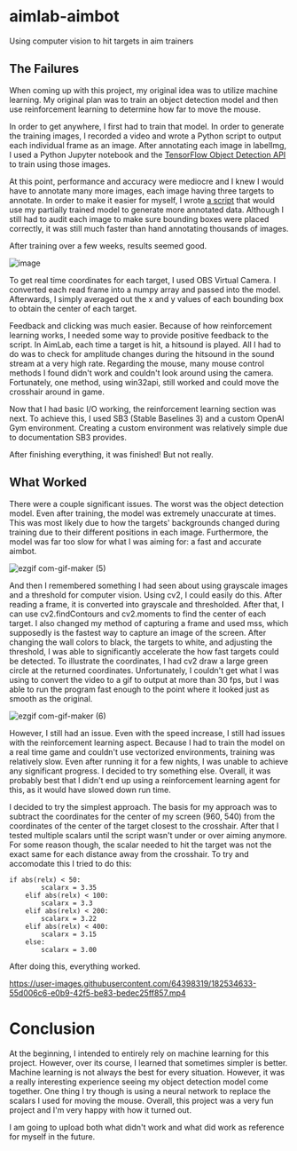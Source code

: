 # aimlab-aimbot
Using computer vision to hit targets in aim trainers

## The Failures
When coming up with this project, my original idea was to utilize machine learning. My original plan was to train an object detection model and then use reinforcement learning to determine how far to move the mouse. 

In order to get anywhere, I first had to train that model. In order to generate the training images, I recorded a video and wrote a Python script to output each individual frame as an image. After annotating each image in labelImg, I used a Python Jupyter notebook and the [TensorFlow Object Detection API](https://github.com/tensorflow/models/blob/master/research/object_detection/g3doc/tf2.md) to train using those images. 

At this point, performance and accuracy were mediocre and I knew I would have to annotate many more images, each image having three targets to annotate. In order to make it easier for myself, I wrote [a script](https://github.com/overlordpro-sys/tfod-auto-annotate) that would use my partially trained model to generate more annotated data. Although I still had to audit each image to make sure bounding boxes were placed correctly, it was still much faster than hand annotating thousands of images. 

After training over a few weeks, results seemed good.

![image](https://user-images.githubusercontent.com/64398319/182468155-601e5671-da00-4dfe-a780-2746f14ef67a.png)

To get real time coordinates for each target, I used OBS Virtual Camera. I converted each read frame into a numpy array and passed into the model. Afterwards, I simply averaged out the x and y values of each bounding box to obtain the center of each target. 

Feedback and clicking was much easier. Because of how reinforcement learning works, I needed some way to provide positive feedback to the script. In AimLab, each time a target is hit, a hitsound is played. All I had to do was to check for amplitude changes during the hitsound in the sound stream at a very high rate. Regarding the mouse, many mouse control methods I found didn't work and couldn't look around using the camera. Fortunately, one method, using win32api, still worked and could move the crosshair around in game.

Now that I had basic I/O working, the reinforcement learning section was next. To achieve this, I used SB3 (Stable Baselines 3)  and a custom OpenAI Gym environment. Creating a custom environment was relatively simple due to documentation SB3 provides. 

After finishing everything, it was finished! But not really. 

## What Worked

There were a couple significant issues. The worst was the object detection model. Even after training, the model was extremely unaccurate at times. This was most likely due to how the targets' backgrounds changed during training due to their different positions in each image. Furthermore, the model was far too slow for what I was aiming for: a fast and accurate aimbot.  

![ezgif com-gif-maker (5)](https://user-images.githubusercontent.com/64398319/182521148-778dd34a-0d58-473d-9bcc-d8bb1050c2d4.gif)

And then I remembered something I had seen about using grayscale images and a threshold for computer vision. Using cv2, I could easily do this. After reading a frame, it is converted into grayscale and thresholded. After that, I can use cv2.findContours and cv2.moments to find the center of each target. I also changed my method of capturing a frame and used mss, which supposedly is the fastest way to capture an image of the screen. After changing the wall colors to black, the targets to white, and adjusting the threshold, I was able to significantly accelerate the how fast targets could be detected. To illustrate the coordinates, I had cv2 draw a large green circle at the returned coordinates. 
Unfortunately, I couldn't get what I was using to convert the video to a gif to output at more than 30 fps, but I was able to run the program fast enough to the point where it looked just as smooth as the original.

![ezgif com-gif-maker (6)](https://user-images.githubusercontent.com/64398319/182525392-f6df306b-02fd-4adb-872d-92ddc8f800f1.gif)

However, I still had an issue. Even with the speed increase, I still had issues with the reinforcement learning aspect. Because I had to train the model on a real time game and couldn't use vectorized environments, training was relatively slow. Even after running it for a few nights, I was unable to achieve any significant progress. I decided to try something else. Overall, it was probably best that I didn't end up using a reinforcement learning agent for this, as it would have slowed down run time. 

I decided to try the simplest approach. The basis for my approach was to subtract the coordinates for the center of my screen (960, 540) from the coordinates of the center of the target closest to the crosshair. After that I tested multiple scalars until the script wasn't under or over aiming anymore. For some reason though, the scalar needed to hit the target was not the exact same for each distance away from the crosshair. To try and accomodate this I tried to do this:

```   
if abs(relx) < 50:
        scalarx = 3.35
    elif abs(relx) < 100:
        scalarx = 3.3
    elif abs(relx) < 200:
        scalarx = 3.22
    elif abs(relx) < 400:
        scalarx = 3.15
    else:
        scalarx = 3.00
```

After doing this, everything worked. 

https://user-images.githubusercontent.com/64398319/182534633-55d006c6-e0b9-42f5-be83-bedec25ff857.mp4

# Conclusion

At the beginning, I intended to entirely rely on machine learning for this project. However, over its course, I learned that sometimes simpler is better. Machine learning is not always the best for every situation. However, it was a really interesting experience seeing my object detection model come together. One thing I try though is using a neural network to replace the scalars I used for moving the mouse. Overall, this project was a very fun project and I'm very happy with how it turned out.

I am going to upload both what didn't work and what did work as reference for myself in the future. 
